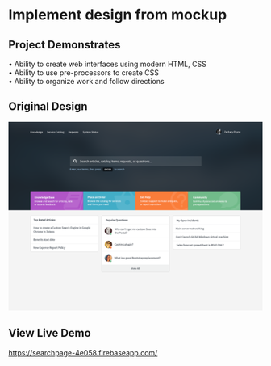# Implement design from mockup

## Project Demonstrates
• Ability to create web interfaces using modern HTML, CSS <br />
• Ability to use pre-processors to create CSS <br />
• Ability to organize work and follow directions<br />

## Original Design
![preview](https://github.com/ajsgiri/search-page/blob/master/design.png)

## View Live Demo
https://searchpage-4e058.firebaseapp.com/

